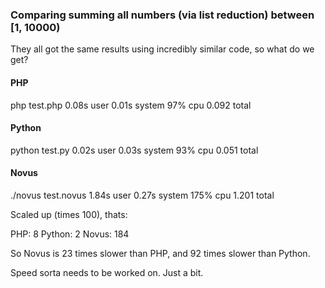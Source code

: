 ### Comparing summing all numbers (via list reduction) between [1, 10000)

They all got the same results using incredibly similar code, so what do we get?

#### PHP
php test.php  0.08s user 0.01s system 97% cpu 0.092 total

#### Python
python test.py  0.02s user 0.03s system 93% cpu 0.051 total

#### Novus
./novus test.novus  1.84s user 0.27s system 175% cpu 1.201 total

Scaled up (times 100), thats:

PHP: 8
Python: 2
Novus: 184

So Novus is 23 times slower than PHP, and 92 times slower than Python.

Speed sorta needs to be worked on. Just a bit.